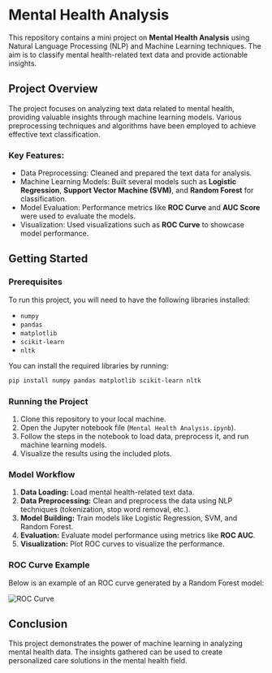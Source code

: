 
# Mental Health Analysis

This repository contains a mini project on **Mental Health Analysis** using Natural Language Processing (NLP) and Machine Learning techniques. The aim is to classify mental health-related text data and provide actionable insights.

## Project Overview

The project focuses on analyzing text data related to mental health, providing valuable insights through machine learning models. Various preprocessing techniques and algorithms have been employed to achieve effective text classification.

### Key Features:
- Data Preprocessing: Cleaned and prepared the text data for analysis.
- Machine Learning Models: Built several models such as **Logistic Regression**, **Support Vector Machine (SVM)**, and **Random Forest** for classification.
- Model Evaluation: Performance metrics like **ROC Curve** and **AUC Score** were used to evaluate the models.
- Visualization: Used visualizations such as **ROC Curve** to showcase model performance.

## Getting Started

### Prerequisites
To run this project, you will need to have the following libraries installed:
- `numpy`
- `pandas`
- `matplotlib`
- `scikit-learn`
- `nltk`

You can install the required libraries by running:
```bash
pip install numpy pandas matplotlib scikit-learn nltk
```

### Running the Project
1. Clone this repository to your local machine.
2. Open the Jupyter notebook file (`Mental Health Analysis.ipynb`).
3. Follow the steps in the notebook to load data, preprocess it, and run machine learning models.
4. Visualize the results using the included plots.

### Model Workflow
1. **Data Loading:** Load mental health-related text data.
2. **Data Preprocessing:** Clean and preprocess the data using NLP techniques (tokenization, stop word removal, etc.).
3. **Model Building:** Train models like Logistic Regression, SVM, and Random Forest.
4. **Evaluation:** Evaluate model performance using metrics like **ROC AUC**.
5. **Visualization:** Plot ROC curves to visualize the performance.

### ROC Curve Example
Below is an example of an ROC curve generated by a Random Forest model:

![ROC Curve](example_roc_curve.png)

## Conclusion

This project demonstrates the power of machine learning in analyzing mental health data. The insights gathered can be used to create personalized care solutions in the mental health field.

